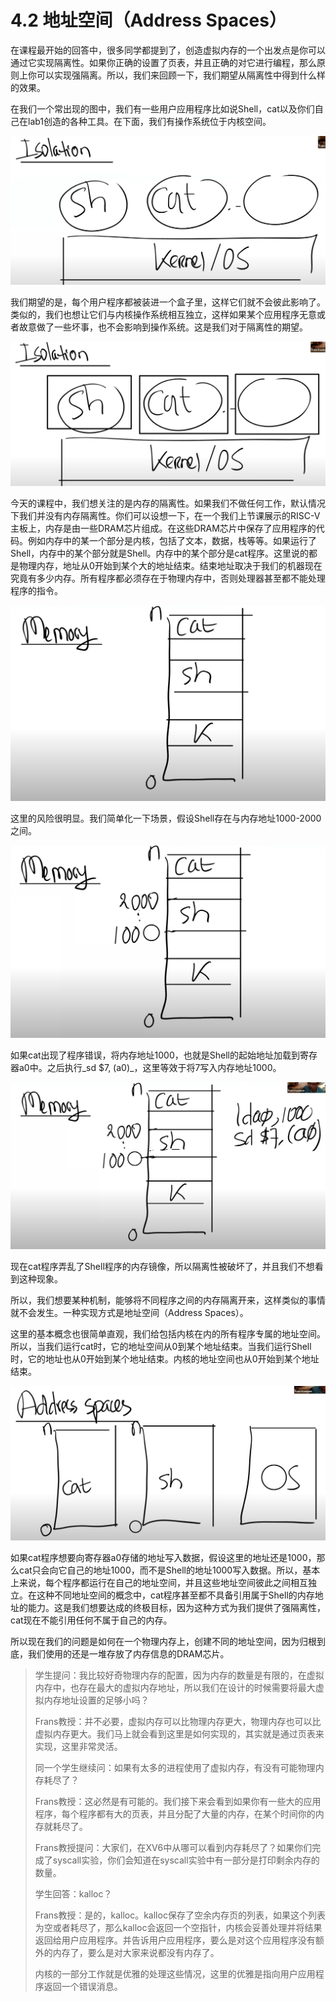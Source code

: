 # 4.2 地址空间（Address Spaces）

在课程最开始的回答中，很多同学都提到了，创造虚拟内存的一个出发点是你可以通过它实现隔离性。如果你正确的设置了页表，并且正确的对它进行编程，那么原则上你可以实现强隔离。所以，我们来回顾一下，我们期望从隔离性中得到什么样的效果。

在我们一个常出现的图中，我们有一些用户应用程序比如说Shell，cat以及你们自己在lab1创造的各种工具。在下面，我们有操作系统位于内核空间。

![](../.gitbook/assets/image%20%28141%29.png)

我们期望的是，每个用户程序都被装进一个盒子里，这样它们就不会彼此影响了。类似的，我们也想让它们与内核操作系统相互独立，这样如果某个应用程序无意或者故意做了一些坏事，也不会影响到操作系统。这是我们对于隔离性的期望。

![](../.gitbook/assets/image%20%28159%29.png)

今天的课程中，我们想关注的是内存的隔离性。如果我们不做任何工作，默认情况下我们并没有内存隔离性。你们可以设想一下，在一个我们上节课展示的RISC-V主板上，内存是由一些DRAM芯片组成。在这些DRAM芯片中保存了应用程序的代码。例如内存中的某一个部分是内核，包括了文本，数据，栈等等。如果运行了Shell，内存中的某个部分就是Shell。内存中的某个部分是cat程序。这里说的都是物理内存，地址从0开始到某个大的地址结束。结束地址取决于我们的机器现在究竟有多少内存。所有程序都必须存在于物理内存中，否则处理器甚至都不能处理程序的指令。

![](../.gitbook/assets/image%20%28165%29.png)

这里的风险很明显。我们简单化一下场景，假设Shell存在与内存地址1000-2000之间。

![](../.gitbook/assets/image%20%28147%29.png)

如果cat出现了程序错误，将内存地址1000，也就是Shell的起始地址加载到寄存器a0中。之后执行_sd $7, \(a0\)_，这里等效于将7写入内存地址1000。

![](../.gitbook/assets/image%20%28149%29.png)

现在cat程序弄乱了Shell程序的内存镜像，所以隔离性被破坏了，并且我们不想看到这种现象。

所以，我们想要某种机制，能够将不同程序之间的内存隔离开来，这样类似的事情就不会发生。一种实现方式是地址空间（Address Spaces）。

这里的基本概念也很简单直观，我们给包括内核在内的所有程序专属的地址空间。所以，当我们运行cat时，它的地址空间从0到某个地址结束。当我们运行Shell时，它的地址也从0开始到某个地址结束。内核的地址空间也从0开始到某个地址结束。

![](../.gitbook/assets/image%20%28140%29.png)

如果cat程序想要向寄存器a0存储的地址写入数据，假设这里的地址还是1000，那么cat只会向它自己的地址1000，而不是Shell的地址1000写入数据。所以，基本上来说，每个程序都运行在自己的地址空间，并且这些地址空间彼此之间相互独立。在这种不同地址空间的概念中，cat程序甚至都不具备引用属于Shell的内存地址的能力。这是我们想要达成的终极目标，因为这种方式为我们提供了强隔离性，cat现在不能引用任何不属于自己的内存。

所以现在我们的问题是如何在一个物理内存上，创建不同的地址空间，因为归根到底，我们使用的还是一堆存放了内存信息的DRAM芯片。

> 学生提问：我比较好奇物理内存的配置，因为内存的数量是有限的，在虚拟内存中，也存在最大的虚拟内存地址，所以我们在设计的时候需要将最大虚拟内存地址设置的足够小吗？
>
> Frans教授：并不必要，虚拟内存可以比物理内存更大，物理内存也可以比虚拟内存更大。我们马上就会看到这里是如何实现的，其实就是通过页表来实现，这里非常灵活。
>
> 同一个学生继续问：如果有太多的进程使用了虚拟内存，有没有可能物理内存耗尽了？
>
> Frans教授：这必然是有可能的。我们接下来会看到如果你有一些大的应用程序，每个程序都有大的页表，并且分配了大量的内存，在某个时间你的内存就耗尽了。
>
> Frans教授提问：大家们，在XV6中从哪可以看到内存耗尽了？如果你们完成了syscall实验，你们会知道在syscall实验中有一部分是打印剩余内存的数量。
>
> 学生回答：kalloc？
>
> Frans教授：是的，kalloc。kalloc保存了空余内存页的列表，如果这个列表为空或者耗尽了，那么kalloc会返回一个空指针，内核会妥善处理并将结果返回给用户应用程序。并告诉用户应用程序，要么是对这个应用程序没有额外的内存了，要么是对大家来说都没有内存了。
>
> 内核的一部分工作就是优雅的处理这些情况，这里的优雅是指向用户应用程序返回一个错误消息。



